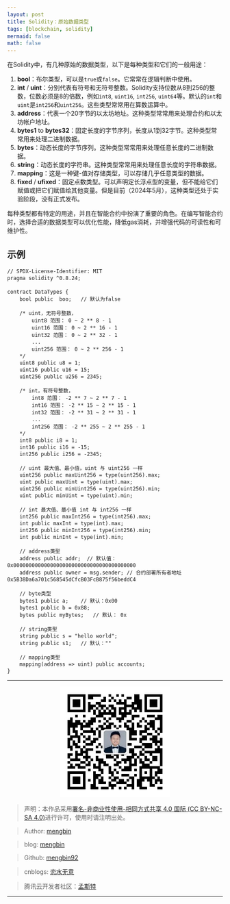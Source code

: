 ```yaml
---
layout: post
title: Solidity：原始数据类型
tags: [blockchain, solidity]
mermaid: false
math: false
---  
```


在Solidity中，有几种原始的数据类型，以下是每种类型和它们的一般用途：

1. **bool**：布尔类型，可以是`true`或`false`。它常常在逻辑判断中使用。
2. **int** / **uint**：分别代表有符号和无符号整数。Solidity支持位数从8到256的整数，位数必须是8的倍数，例如`int8`, `uint16`, `int256`, `uint64`等。默认的`int`和`uint`是`int256`和`uint256`。这些类型常常用在算数运算中。
3. **address**：代表一个20字节的以太坊地址。这种类型常常用来处理合约和以太坊帐户地址。
4. **bytes1** to **bytes32**：固定长度的字节序列，长度从1到32字节。这种类型常常用来处理二进制数据。
5. **bytes**：动态长度的字节序列。这种类型常常用来处理任意长度的二进制数据。
6. **string**：动态长度的字符串。这种类型常常用来处理任意长度的字符串数据。
7. **mapping**：这是一种键-值对存储类型，可以存储几乎任意类型的数据。
8. **fixed** / **ufixed**：固定点数类型。可以声明定长浮点型的变量，但不能给它们赋值或把它们赋值给其他变量。但是目前（2024年5月），这种类型还处于实验阶段，没有正式发布。

每种类型都有特定的用途，并且在智能合约中扮演了重要的角色。在编写智能合约时，选择合适的数据类型可以优化性能，降低gas消耗，并增强代码的可读性和可维护性。  

## 示例  

```solidity
// SPDX-License-Identifier: MIT
pragma solidity ^0.8.24;

contract DataTypes {
    bool public  boo;   // 默认为false

    /* uint，无符号整数，
        uint8 范围： 0 ~ 2 ** 8 - 1
        uint16 范围： 0 ~ 2 ** 16 - 1 
        uint32 范围： 0 ~ 2 ** 32 - 1 
        ...
        uint256 范围： 0 ~ 2 ** 256 - 1  
    */
    uint8 public u8 = 1;
    uint16 public u16 = 15;
    uint256 public u256 = 2345;

    /* int，有符号整数，
        int8 范围： -2 ** 7 ~ 2 ** 7 - 1
        int16 范围： -2 ** 15 ~ 2 ** 15 - 1 
        int32 范围： -2 ** 31 ~ 2 ** 31 - 1 
        ...
        int256 范围： -2 ** 255 ~ 2 ** 255 - 1  
    */
    int8 public i8 = 1;
    int16 public i16 = -15;
    int256 public i256 = -2345;

    // uint 最大值、最小值，uint 与 uint256 一样
    uint256 public maxUint256 = type(uint256).max;
    uint public maxUint = type(uint).max;
    uint256 public minUint256 = type(uint256).min;
    uint public minUint = type(uint).min;

    // int 最大值、最小值 int 与 int256 一样
    int256 public maxInt256 = type(int256).max;
    int public maxInt = type(int).max;
    int256 public minInt256 = type(int256).min;
    int public minInt = type(int).min;

    // address类型
    address public addr;  // 默认值：0x0000000000000000000000000000000000000000
    address public owner = msg.sender; // 合约部署所有者地址 0x5B38Da6a701c568545dCfcB03FcB875f56beddC4

    // byte类型
    bytes1 public a;    // 默认：0x00
    bytes1 public b = 0x88;
    bytes public myBytes;   // 默认： 0x

    // string类型
    string public s = "hello world";
    string public s1;   // 默认：""

    // mapping类型
    mapping(address => uint) public accounts;
}
```

---

<div align="center">
  <img src="../img/qrcode_wechat.jpg" alt="孟斯特">
</div>

> 声明：本作品采用[署名-非商业性使用-相同方式共享 4.0 国际 (CC BY-NC-SA 4.0)](https://creativecommons.org/licenses/by-nc-sa/4.0/deed.zh)进行许可，使用时请注明出处。  

> Author: [mengbin](mengbin1992@outlook.com)  

> blog: [mengbin](https://mengbin.top)  

> Github: [mengbin92](https://mengbin92.github.io/)  

> cnblogs: [恋水无意](https://www.cnblogs.com/lianshuiwuyi/)  

> 腾讯云开发者社区：[孟斯特](https://cloud.tencent.com/developer/user/6649301)  

---
